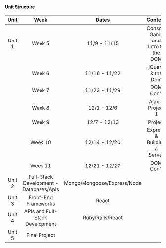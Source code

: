 #### Unit Structure
| Unit | Week | Dates |  Content | Languages/Frameworks | 
|:---:|:-----------:|:-----------:|:-----------:|:-----------:|
| Unit 1 | Week 5 | 11/9 - 11/15 | Console Game and Intro to the DOM | HTML/CSS/JS/JQuery
| |  Week 6 | 11/16 - 11/22 | jQuery & the Dom | HTML/CSS/JS/JQuery
| |  Week 7 | 11/23 - 11/29 | DOM Con't | HTML/CSS/JS/JQuery
| |  Week 8 | 12/1 - 12/6  | Ajax & Project 1 | HTML/CSS/JS/JQuery
| |  Week 9 | 12/7 - 12/13  | Project | HTML/CSS/JS/JQuery
| |  Week 10 | 12/14 - 12/20  | Express & Building a Server | Express
| |  Week 11 | 12/21 - 12/27  | DOM Con't | HTML/CSS/JS/JQuery
| Unit 2 | Full-Stack Development - Databases/Apis | Mongo/Mongoose/Express/Node
| Unit 3 | Front-End Frameworks | React
| Unit 4 | APIs and Full-Stack Development | Ruby/Rails/React
| Unit 5 | Final Project
